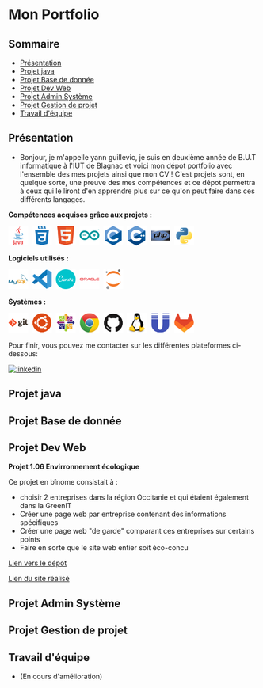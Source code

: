 # Mon Portfolio
## Sommaire

 - [Présentation](#Présentation)
 - [Projet java](#Projet-java)
 - [Projet Base de donnée](#Projet-Base-de-donnée)
 - [Projet Dev Web](#Projet-Dev-Web)
 - [Projet Admin Système](#Projet-Admin-Système)
 - [Projet Gestion de projet](#Projet-Gestion-de-projet)
 - [Travail d'équipe](#Travail-d'équipe)

## Présentation
- Bonjour, je m'appelle yann guillevic, je suis en deuxième année de B.U.T informatique à l'IUT de Blagnac et voici mon dépot portfolio avec l'ensemble des mes projets ainsi que mon CV ! 
C'est projets sont, en quelque sorte, une preuve des mes compétences et ce dépot permettra à ceux qui le liront d'en apprendre plus sur ce qu'on peut faire dans ces différents langages.

<b>Compétences acquises grâce aux projets :</b>
<p>
  <img src="https://github.com/devicons/devicon/blob/master/icons/java/java-original-wordmark.svg" title="Java" alt="Java" width="40" height="40"/>&nbsp;
  <img src="https://github.com/devicons/devicon/blob/master/icons/css3/css3-plain-wordmark.svg"  title="CSS3" alt="CSS" width="40" height="40"/>&nbsp;
  <img src="https://github.com/devicons/devicon/blob/master/icons/html5/html5-original.svg" title="HTML5" alt="HTML" width="40" height="40"/>&nbsp;
  <img src="https://github.com/devicons/devicon/blob/master/icons/arduino/arduino-original.svg" title="Arduino" **alt="arduino" width="40" height="40"/>&nbsp;
  <img src="https://github.com/devicons/devicon/blob/master/icons/c/c-original.svg" title="C" **alt="C" width="40" height="40"/>&nbsp;
  <img src="https://github.com/devicons/devicon/blob/master/icons/cplusplus/cplusplus-original.svg" title="C++" **alt="C++" width="40" height="40"/>&nbsp;
  <img src="https://github.com/devicons/devicon/blob/master/icons/php/php-original.svg" title="PHP" **alt="php" width="40" height="40"/>&nbsp;
  <img src="https://github.com/devicons/devicon/blob/master/icons/python/python-original.svg" title="Python" **alt="python" width="40" height="40"/>&nbsp;
</p>

<b>Logiciels utilisés :</b>
<p>
  <img src="https://github.com/devicons/devicon/blob/master/icons/mysql/mysql-original-wordmark.svg" title="MySQL"  alt="MySQL" width="40" height="40"/>&nbsp;
  <img src="https://github.com/devicons/devicon/blob/master/icons/vscode/vscode-original.svg" title="VSCode" **alt="vscode" width="40" height="40"/>&nbsp;
  <img src="https://github.com/devicons/devicon/blob/master/icons/canva/canva-original.svg" title="Canva" **alt="canva" width="40" height="40"/>&nbsp;
  <img src="https://github.com/devicons/devicon/blob/master/icons/oracle/oracle-original.svg" title="Oracle" **alt="Oracle" width="40" height="40"/>&nbsp;
  <img src="https://github.com/devicons/devicon/blob/master/icons/jupyter/jupyter-original.svg" title="Jupyter" **alt="Jupyter" width="40" height="40"/>&nbsp;
</p>

<b>Systèmes :</b>
<p>
  <img src="https://github.com/devicons/devicon/blob/master/icons/git/git-original-wordmark.svg" title="Git" **alt="Git" width="40" height="40"/>&nbsp;
  <img src="https://github.com/devicons/devicon/blob/master/icons/ubuntu/ubuntu-plain.svg" title="Ubuntu" **alt="Ubuntu" width="40" height="40"/>&nbsp;
  <img src="https://github.com/devicons/devicon/blob/master/icons/centos/centos-original.svg" title="CentOS" **alt="CentOS" width="40" height="40"/>&nbsp;
  <img src="https://github.com/devicons/devicon/blob/master/icons/chrome/chrome-original.svg" title="Chrome" **alt="Chrome" width="40" height="40"/>&nbsp;
  <img src="https://github.com/devicons/devicon/blob/master/icons/github/github-original.svg" title="GitHub" **alt="GitHub" width="40" height="40"/>&nbsp;
  <img src="https://github.com/devicons/devicon/blob/master/icons/linux/linux-original.svg" title="Linux" **alt="Linux" width="40" height="40"/>&nbsp;
  <img src="https://github.com/devicons/devicon/blob/master/icons/unix/unix-original.svg" title="Unix" **alt="unix" width="40" height="40"/>&nbsp;
  <img src="https://github.com/devicons/devicon/blob/master/icons/gitlab/gitlab-original.svg" title="Gitlab" **alt="gitlab" width="40" height="40"/>&nbsp;
</p>

Pour finir, vous pouvez me contacter sur les différentes plateformes ci-dessous:

[![linkedin](https://img.shields.io/badge/linkedin--lightgrey?style=social&logo=linkedin)](https://www.linkedin.com/in/yann-guillevic-876769252/)

## Projet java
## Projet Base de donnée
## Projet Dev Web
<b>Projet 1.06 Envirronnement écologique</b> 

Ce projet en bînome consistait à : 
  - choisir 2 entreprises dans la région Occitanie et qui étaient également dans la GreenIT
  - Créer une page web par entreprise contenant des informations spécifiques
  - Créer une page web "de garde" comparant ces entreprises sur certains points
  - Faire en sorte que le site web entier soit éco-concu

<a href="https://github.com/Yann-cmd/Portfolio/tree/main/Projet%20Developpement%20Web/1.06%20Environnement%20%C3%A9cologique">Lien vers le dépot</a>

<a href="https://yann-cmd.github.io/sitewebsae6.github.io/">Lien du site réalisé</a>

## Projet Admin Système
## Projet Gestion de projet
## Travail d'équipe
- (En cours d'amélioration)
